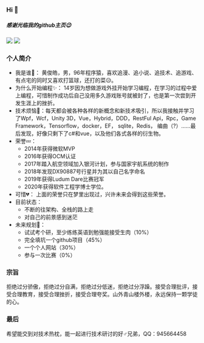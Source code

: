 ### Hi 👋

##### 感谢光临我的github主页😉

<p float="left">
  <img src="https://github-readme-stats.vercel.app/api?username=hjh1126123&show_icons=true&icon_color=CE1D2D&text_color=718096&bg_color=ffffff&count_private=true" />
  <img src="https://github-readme-stats.vercel.app/api/top-langs/?username=hjh1126123&layout=compact" /> 
</p>


### 个人简介

- 我是谁👨： 黄俊皓，男，96年程序猿，喜欢追漫、追小说、追技术、追游戏、有点宅的同时又喜欢打篮球，还打的菜😥。
- 为什么开始编程✨： 14岁因为想做游戏外挂开始学习编程，在学习的过程中爱上编程，可惜制作成功后自己没用多久游戏账号就被封了，也是第一次尝到开发生涯上的挫折。
- 技术烦恼🎉：每天都会被各种各样的新概念和新技术吸引，所以我接触并学习了Wpf，Wcf，Unity 3D，Vue，Hybrid，DDD，RestFul Api，Rpc，Game Framework，Tensorflow，docker，EF， sqlite，Redis，
编曲（?）......最后发现，好像只剩下了c#和vue，以及他们各式各样的衍生物。
- 荣誉💤： 
  - 2014年获得微软MVP
  - 2016年获得OCM认证
  - 2017年踏入航空领域加入银河计划，参与国家宇航系统的制作
  - 2018年发现DX90887号行星并为其以自己名字命名
  - 2019年获得Ludum Dare比赛冠军
  - 2020年获得软件工程学博士学位。
- 可惜💔： 上面的荣誉只在梦里出现过，兴许未来会得到这些荣誉。
- 目前状态：
  - 不断的往架构、全栈的路上走
  - 对自己的前景感到迷茫
- 未来规划🚗：
  - 试试考个研，至少练练英语到勉强能接受生肉（10%）
  - 完全填坑一个github项目（45%）
  - 一个个人网站（30%）
  - 参与一次比赛（0%）

### 宗旨

拒绝过分骄傲，拒绝过分自满，拒绝过分低迷，拒绝过分浮躁。接受合理批评，接受合理教育，接受合理挫折，接受合理夸奖。山外青山楼外楼，永远保持一颗学徒的心。

### 最后

希望能交到对技术热枕，能一起进行技术研讨的好♂兄弟，QQ：945664458

<!--
**hjh1126123/hjh1126123** is a ✨ _special_ ✨ repository because its `README.md` (this file) appears on your GitHub profile.

Here are some ideas to get you started:


- 🌱 I’m currently learning ...
- 👯 I’m looking to collaborate on ...
- 🤔 I’m looking for help with ...
- 💬 Ask me about ...
- 📫 How to reach me: ...
- 😄 Pronouns: ...
- ⚡ Fun fact: ...
-->
